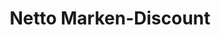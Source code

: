 ---
title: "Netto Marken-Discount"
url: /erfurt/netto-marken-discount-am-teiche/
shop: Supermarkt
---